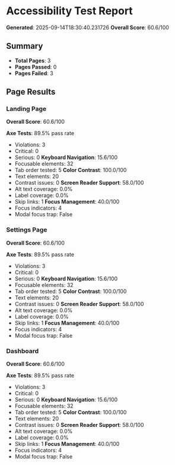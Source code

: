 
# Accessibility Test Report

**Generated**: 2025-09-14T18:30:40.231726
**Overall Score**: 60.6/100

## Summary

- **Total Pages**: 3
- **Pages Passed**: 0
- **Pages Failed**: 3

## Page Results

### Landing Page
**Overall Score**: 60.6/100

**Axe Tests**: 89.5% pass rate
- Violations: 3
- Critical: 0
- Serious: 0
**Keyboard Navigation**: 15.6/100
- Focusable elements: 32
- Tab order tested: 5
**Color Contrast**: 100.0/100
- Text elements: 20
- Contrast issues: 0
**Screen Reader Support**: 58.0/100
- Alt text coverage: 0.0%
- Label coverage: 0.0%
- Skip links: 1
**Focus Management**: 40.0/100
- Focus indicators: 4
- Modal focus trap: False

### Settings Page
**Overall Score**: 60.6/100

**Axe Tests**: 89.5% pass rate
- Violations: 3
- Critical: 0
- Serious: 0
**Keyboard Navigation**: 15.6/100
- Focusable elements: 32
- Tab order tested: 5
**Color Contrast**: 100.0/100
- Text elements: 20
- Contrast issues: 0
**Screen Reader Support**: 58.0/100
- Alt text coverage: 0.0%
- Label coverage: 0.0%
- Skip links: 1
**Focus Management**: 40.0/100
- Focus indicators: 4
- Modal focus trap: False

### Dashboard
**Overall Score**: 60.6/100

**Axe Tests**: 89.5% pass rate
- Violations: 3
- Critical: 0
- Serious: 0
**Keyboard Navigation**: 15.6/100
- Focusable elements: 32
- Tab order tested: 5
**Color Contrast**: 100.0/100
- Text elements: 20
- Contrast issues: 0
**Screen Reader Support**: 58.0/100
- Alt text coverage: 0.0%
- Label coverage: 0.0%
- Skip links: 1
**Focus Management**: 40.0/100
- Focus indicators: 4
- Modal focus trap: False

